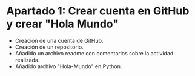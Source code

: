 # Apartado 1: Crear cuenta en GitHub y crear "Hola Mundo"

- Creación de una cuenta de GitHub.
- Creación de un repositorio.
- Añadido un archivo readme con comentarios sobre la actividad realizada.
- Añadido archivo "Hola-Mundo" en Python.
